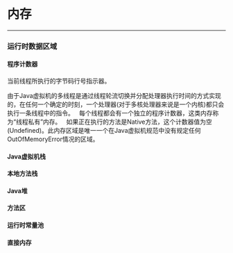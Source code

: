 # 内存
***
### 运行时数据区域
#### 程序计数器
当前线程所执行的字节码行号指示器。

由于Java虚拟机的多线程是通过线程轮流切换并分配处理器执行时间的方式实现的，在任何一个确定的时刻，一个处理器(对于多核处理器来说是一个内核)都只会执行一条线程中的指令。  
每个线程都会有一个独立的程序计数器，这类内存称为“线程私有”内存。  
如果正在执行的方法是Native方法，这个计数器值为空(Undefined)。此内存区域是唯一一个在Java虚拟机规范中没有规定任何OutOfMemoryError情况的区域。
#### Java虚拟机栈  
#### 本地方法栈
#### Java堆
#### 方法区
#### 运行时常量池  
#### 直接内存  
